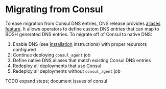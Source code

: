 # Migrating from Consul

To ease migration from Consul DNS entries, DNS release provides [aliases feature](../extensions/aliases.md). It allows operators to define custom DNS entries that can map to BOSH generated DNS entries. To migrate off of Consul to native DNS:

1. Enable DNS (see [Installation](../installation.md) instructions) with proper recursors configured
1. Continue deploying `consul_agent` job
1. Define native DNS aliases that match existing Consul DNS entries
1. Redeploy all deployments that use Consul
1. Redeploy all deployments without `consul_agent` job

TODO expand steps; document issues of consul
